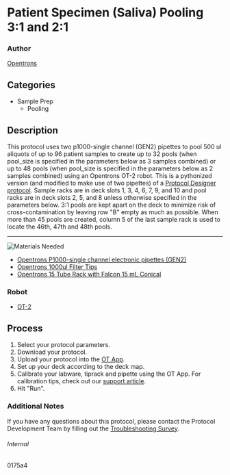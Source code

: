 # Patient Specimen (Saliva) Pooling 3:1 and 2:1

### Author
[Opentrons](https://opentrons.com/)

## Categories
* Sample Prep
    * Pooling

## Description
This protocol uses two p1000-single channel (GEN2) pipettes to pool 500 ul aliquots of up to 96 patient samples to create up to 32 pools (when pool_size is specified in the parameters below as 3 samples combined) or up to 48 pools (when pool_size is specified in the parameters below as 2 samples combined) using an Opentrons OT-2 robot. This is a pythonized version (and modified to make use of two pipettes) of a [Protocol Designer protocol](https://designer.opentrons.com/). Sample racks are in deck slots 1, 3, 4, 6, 7, 9, and 10 and pool racks are in deck slots 2, 5, and 8 unless otherwise specified in the parameters below. 3:1 pools are kept apart on the deck to minimize risk of cross-contamination by leaving row "B" empty as much as possible. When more than 45 pools are created, column 5 of the last sample rack is used to locate the 46th, 47th and 48th pools.

---
![Materials Needed](https://s3.amazonaws.com/opentrons-protocol-library-website/custom-README-images/001-General+Headings/materials.png)

* [Opentrons P1000-single channel electronic pipettes (GEN2)](https://shop.opentrons.com/collections/ot-2-robot/products/single-channel-electronic-pipette?variant=5984549142557)
* [Opentrons 1000ul Filter Tips](https://shop.opentrons.com/collections/opentrons-tips/products/opentrons-1000ul-filter-tips)
* [Opentrons 15 Tube Rack with Falcon 15 mL Conical](https://labware.opentrons.com/opentrons_15_tuberack_falcon_15ml_conical?category=tubeRack)


### Robot
* [OT-2](https://opentrons.com/ot-2)

## Process
1. Select your protocol parameters.
2. Download your protocol.
3. Upload your protocol into the [OT App](https://opentrons.com/ot-app).
4. Set up your deck according to the deck map.
5. Calibrate your labware, tiprack and pipette using the OT App. For calibration tips, check out our [support article](https://support.opentrons.com/ot-2/getting-started-software-setup/deck-calibration).
6. Hit "Run".

### Additional Notes
If you have any questions about this protocol, please contact the Protocol Development Team by filling out the [Troubleshooting Survey](https://protocol-troubleshooting.paperform.co/).

###### Internal
0175a4
